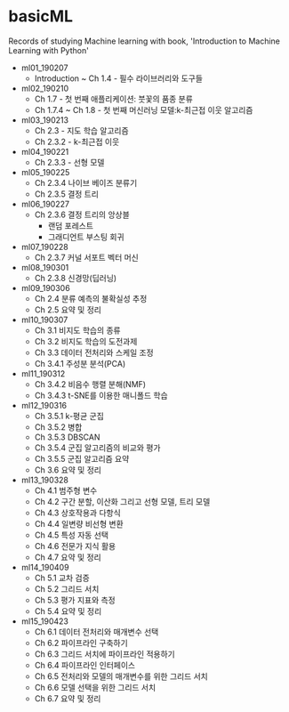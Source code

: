 # basicML
Records of studying Machine learning with book,
'Introduction to Machine Learning with Python'

* ml01_190207
  * Introduction ~ Ch 1.4 - 필수 라이브러리와 도구들
* ml02_190210
  * Ch 1.7 - 첫 번째 애플리케이션: 붓꽃의 품종 분류
  * Ch 1.7.4 ~ Ch 1.8 - 첫 번째 머신러닝 모델:k-최근접 이웃 알고리즘
* ml03_190213
  * Ch 2.3 - 지도 학습 알고리즘
  * Ch 2.3.2 - k-최근접 이웃
* ml04_190221
  * Ch 2.3.3 - 선형 모델
* ml05_190225
  * Ch 2.3.4 나이브 베이즈 분류기
  * Ch 2.3.5 결정 트리
* ml06_190227
  * Ch 2.3.6 결정 트리의 앙상블
    * 랜덤 포레스트
    * 그래디언트 부스팅 회귀 
* ml07_190228
  * Ch 2.3.7 커널 서포트 벡터 머신
* ml08_190301
  * Ch 2.3.8 신경망(딥러닝)
* ml09_190306
  * Ch 2.4 분류 예측의 불확실성 추정
  * Ch 2.5 요약 및 정리 
* ml10_190307
  * Ch 3.1 비지도 학습의 종류
  * Ch 3.2 비지도 학습의 도전과제
  * Ch 3.3 데이터 전처리와 스케일 조정
  * Ch 3.4.1 주성분 분석(PCA)
* ml11_190312
  * Ch 3.4.2 비음수 행렬 분해(NMF)
  * Ch 3.4.3 t-SNE를 이용한 매니폴드 학습
* ml12_190316
  * Ch 3.5.1 k-평균 군집
  * Ch 3.5.2 병합 
  * Ch 3.5.3 DBSCAN
  * Ch 3.5.4 군집 알고리즘의 비교와 평가
  * Ch 3.5.5 군집 알고리즘 요약
  * Ch 3.6 요약 및 정리
* ml13_190328
  * Ch 4.1 범주형 변수
  * Ch 4.2 구간 분할, 이산화 그리고 선형 모델, 트리 모델
  * Ch 4.3 상호작용과 다항식
  * Ch 4.4 일변량 비선형 변환
  * Ch 4.5 특성 자동 선택
  * Ch 4.6 전문가 지식 활용
  * Ch 4.7 요약 및 정리
* ml14_190409
  * Ch 5.1 교차 검증
  * Ch 5.2 그리드 서치
  * Ch 5.3 평가 지표와 측정
  * Ch 5.4 요약 및 정리
* ml15_190423
  * Ch 6.1 데이터 전처리와 매개변수 선택
  * Ch 6.2 파이프라인 구축하기
  * Ch 6.3 그리드 서치에 파이프라인 적용하기
  * Ch 6.4 파이프라인 인터페이스
  * Ch 6.5 전처리와 모델의 매개변수를 위한 그리드 서치
  * Ch 6.6 모델 선택을 위한 그리드 서치
  * Ch 6.7 요약 및 정리
